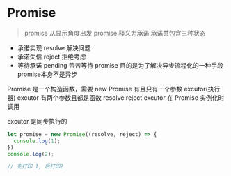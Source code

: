 # Promise
> promise 从显示角度出发 promise 释义为承诺
承诺共包含三种状态
- 承诺实现        resolve       解决问题
- 承诺失信        reject        拒绝考虑
- 等待承诺        pending       苦苦等待
promise 目的是为了解决异步流程化的一种手段 promise本身不是异步

Promise 是一个构造函数，需要 new
Promise 有且只有一个参数 excutor(执行器)
excutor 有两个参数且都是函数 resolve  reject 
excutor 在 Promise 实例化时调用

excutor 是同步执行的
```javascript
let promise = new Promise((resolve, reject) => {
  console.log(1);
})
console.log(2);

// 先打印 1, 后打印2
```

